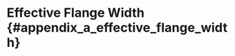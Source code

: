 Effective Flange Width {#appendix_a_effective_flange_width}
==============================================
